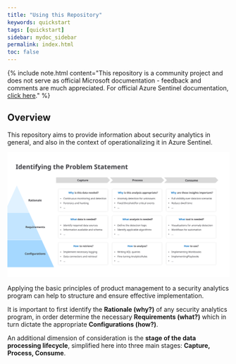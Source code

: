 ```yaml
---
title: "Using this Repository"
keywords: quickstart
tags: [quickstart]
sidebar: mydoc_sidebar
permalink: index.html
toc: false
---
```


{% include note.html content="This repository is a community project and does not serve as official Microsoft documentation - feedback and comments are much appreciated. For official Azure Sentinel documentation, <a alt='Azure Sentinel Documentation' href='https://docs.microsoft.com/en-us/azure/sentinel/'>click here</a>." %}

## Overview
This repository aims to provide information about security analytics in general, and also in the context of operationalizing it in Azure Sentinel. 

![alt text](https://github.com/ko-sharon/AzSentinel/blob/gh-pages/images/frameworks/ProblemStatement.svg?raw=true)

Applying the basic principles of product management to a security analytics program can help to structure and ensure effective implementation. 

It is important to first identify the <b>Rationale (why?)</b> of any security analytics program, in order determine the necessary <b>Requirements (what?)</b> which in turn dictate the appropriate <b>Configurations (how?)</b>. 

An additional dimension of consideration is the <b>stage of the data processing lifecycle</b>, simplified here into three main stages: <b>Capture, Process, Consume</b>.

